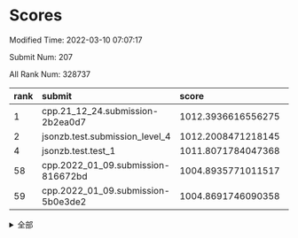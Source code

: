 # Scores

Modified Time: 2022-03-10 07:07:17

Submit Num: 207

All Rank Num: 328737

| rank |               submit               |       score        |       sigma        | pk_num |
| :--- | :--------------------------------- | :----------------- | :----------------- | :----- |
| 1    | cpp.21_12_24.submission-2b2ea0d7   | 1012.3936616556275 | 0.7767295418184834 | 6357   |
| 2    | jsonzb.test.submission_level_4     | 1012.2008471218145 | 0.7929198536437246 | 6349   |
| 4    | jsonzb.test.test_1                 | 1011.8071784047368 | 0.7759414466685107 | 6354   |
| 58   | cpp.2022_01_09.submission-816672bd | 1004.8935771011517 | 0.7081304976347998 | 6356   |
| 59   | cpp.2022_01_09.submission-5b0e3de2 | 1004.8691746090358 | 0.7135313693413244 | 6355   |


<details>
<summary>全部</summary>

| rank |                 submit                 |       score        |       sigma        | pk_num |
| :--- | :------------------------------------- | :----------------- | :----------------- | :----- |
| 1    | cpp.21_12_24.submission-2b2ea0d7       | 1012.3936616556275 | 0.7767295418184834 | 6357   |
| 2    | jsonzb.test.submission_level_4         | 1012.2008471218145 | 0.7929198536437246 | 6349   |
| 3    | gobigger.level_3.submission_level_3_5  | 1012.0215400815422 | 0.7888945864540063 | 6347   |
| 4    | jsonzb.test.test_1                     | 1011.8071784047368 | 0.7759414466685107 | 6354   |
| 5    | gobigger.level_3.submission_level_3_17 | 1011.239030557033  | 0.7672913240669138 | 6350   |
| 6    | gobigger.level_3.submission_level_3_46 | 1011.2301020192383 | 0.7612449120434407 | 6353   |
| 7    | gobigger.level_3.submission_level_3_28 | 1011.1870520295342 | 0.7578372290041027 | 6354   |
| 8    | gobigger.level_3.submission_level_3_24 | 1011.1572899169802 | 0.8084682757479009 | 6349   |
| 9    | gobigger.level_3.submission_level_3_23 | 1010.9248861063787 | 0.7593934372465764 | 6351   |
| 10   | gobigger.level_3.submission_level_3_0  | 1010.703893870223  | 0.7567055118944016 | 6354   |
| 11   | gobigger.level_3.submission_level_3_1  | 1010.6775232762144 | 0.7624732395272055 | 6349   |
| 12   | gobigger.level_3.submission_level_3_49 | 1010.5481027664696 | 0.7417427793350136 | 6348   |
| 13   | gobigger.level_3.submission_level_3_25 | 1010.5295316832443 | 0.7783779312389709 | 6348   |
| 14   | gobigger.level_3.submission_level_3_36 | 1010.4939843841229 | 0.7583937090330615 | 6354   |
| 15   | gobigger.level_3.submission_level_3_16 | 1010.4753585299609 | 0.7479466768898257 | 6354   |
| 16   | gobigger.level_3.submission_level_3_37 | 1010.469894589692  | 0.7647951331378758 | 6356   |
| 17   | gobigger.level_3.submission_level_3_31 | 1010.3949821523144 | 0.7508465128340872 | 6349   |
| 18   | gobigger.level_3.submission_level_3_4  | 1010.3076999871946 | 0.7805542679215275 | 6354   |
| 19   | gobigger.level_3.submission_level_3_20 | 1010.2729416481861 | 0.7708957595057265 | 6349   |
| 20   | gobigger.level_3.submission_level_3_14 | 1010.2039704604516 | 0.7794213327617807 | 6353   |
| 21   | gobigger.level_3.submission_level_3_39 | 1010.0304670657447 | 0.7632651564266872 | 6353   |
| 22   | gobigger.level_3.submission_level_3_12 | 1010.0252494852581 | 0.752374616887366  | 6352   |
| 23   | gobigger.level_3.submission_level_3_21 | 1010.0046881696982 | 0.7585126171128185 | 6357   |
| 24   | gobigger.level_3.submission_level_3_2  | 1010.0021575329857 | 0.768590130172925  | 6353   |
| 25   | gobigger.level_3.submission_level_3_47 | 1009.907149400711  | 0.7473640463846034 | 6352   |
| 26   | gobigger.level_3.submission_level_3_15 | 1009.9043830714334 | 0.7540454728630209 | 6354   |
| 27   | gobigger.level_3.submission_level_3_43 | 1009.8745523148716 | 0.7634974470983535 | 6348   |
| 28   | gobigger.level_3.submission_level_3_27 | 1009.8582506098569 | 0.751149333958757  | 6355   |
| 29   | gobigger.level_3.submission_level_3_29 | 1009.7429645761681 | 0.7567635121642787 | 6352   |
| 30   | gobigger.level_3.submission_level_3_6  | 1009.7064208945958 | 0.7558646970754135 | 6353   |
| 31   | gobigger.level_3.submission_level_3_13 | 1009.6533308675322 | 0.7519667280535385 | 6349   |
| 32   | gobigger.level_3.submission_level_3_48 | 1009.6159606016722 | 0.7686679425565329 | 6345   |
| 33   | gobigger.level_3.submission_level_3_9  | 1009.6131687826467 | 0.747634315178126  | 6353   |
| 34   | gobigger.level_3.submission_level_3_40 | 1009.6052038457018 | 0.7624677385501845 | 6351   |
| 35   | gobigger.level_3.submission_level_3_44 | 1009.6028659666006 | 0.757152414131078  | 6352   |
| 36   | gobigger.level_3.submission_level_3_33 | 1009.5573905865182 | 0.7706011915589194 | 6349   |
| 37   | gobigger.level_3.submission_level_3_19 | 1009.5115827904884 | 0.7509870985879065 | 6353   |
| 38   | gobigger.level_3.submission_level_3_26 | 1009.48981210361   | 0.7322488210328051 | 6350   |
| 39   | gobigger.level_3.submission_level_3_8  | 1009.4715438079556 | 0.7595528945768626 | 6353   |
| 40   | gobigger.level_3.submission_level_3_45 | 1009.457216734468  | 0.7678965077319767 | 6355   |
| 41   | gobigger.level_3.submission_level_3_30 | 1009.4456568303389 | 0.7441049699695889 | 6356   |
| 42   | gobigger.level_3.submission_level_3_35 | 1009.3166960070361 | 0.7362037527192344 | 6349   |
| 43   | gobigger.level_3.submission_level_3_22 | 1009.2774422359527 | 0.7631162775705282 | 6349   |
| 44   | gobigger.level_3.submission_level_3_34 | 1009.2744547926125 | 0.7375233669510849 | 6349   |
| 45   | gobigger.level_3.submission_level_3_10 | 1009.1249241928705 | 0.7478644858465824 | 6352   |
| 46   | gobigger.level_3.submission_level_3_41 | 1008.9655725431428 | 0.748532754639329  | 6355   |
| 47   | gobigger.level_3.submission_level_3_18 | 1008.8671183244577 | 0.7502995139343211 | 6354   |
| 48   | gobigger.level_3.submission_level_3_32 | 1008.7364614027317 | 0.762317950160242  | 6355   |
| 49   | gobigger.level_3.submission_level_3_3  | 1008.7327351081574 | 0.7505888598309686 | 6349   |
| 50   | gobigger.level_3.submission_level_3_11 | 1008.7227771746581 | 0.7399680998622944 | 6353   |
| 51   | gobigger.level_3.submission_level_3_38 | 1008.7046491499209 | 0.7647662030774526 | 6353   |
| 52   | gobigger.level_3.submission_level_3_42 | 1008.6127494164397 | 0.7351544099511726 | 6358   |
| 53   | gobigger.level_3.submission_level_3_7  | 1008.0178721009033 | 0.7362290720140371 | 6356   |
| 54   | gobigger.level_1.submission_level_1_39 | 1005.6960560694409 | 0.7162557370667777 | 6350   |
| 55   | gobigger.level_1.submission_level_1_16 | 1005.2559737112415 | 0.7158637039789244 | 6357   |
| 56   | gobigger.level_1.submission_level_1_46 | 1005.2489756771124 | 0.7107224940814364 | 6349   |
| 57   | gobigger.level_1.submission_level_1_19 | 1004.9529746037726 | 0.714250109998943  | 6353   |
| 58   | cpp.2022_01_09.submission-816672bd     | 1004.8935771011517 | 0.7081304976347998 | 6356   |
| 59   | cpp.2022_01_09.submission-5b0e3de2     | 1004.8691746090358 | 0.7135313693413244 | 6355   |
| 60   | gobigger.level_1.submission_level_1_12 | 1004.7957277348162 | 0.7154098060366383 | 6351   |
| 61   | gobigger.level_1.submission_level_1_4  | 1004.6280651703665 | 0.7133824227956911 | 6352   |
| 62   | gobigger.level_1.submission_level_1_2  | 1004.624873250238  | 0.7159150909646238 | 6353   |
| 63   | gobigger.level_1.submission_level_1_7  | 1004.4057160259878 | 0.7186833744118933 | 6357   |
| 64   | gobigger.level_1.submission_level_1_10 | 1004.3495662514806 | 0.7339467823362127 | 6353   |
| 65   | gobigger.level_1.submission_level_1_41 | 1004.2394820882151 | 0.7213949298937447 | 6351   |
| 66   | gobigger.level_1.submission_level_1_38 | 1004.1723961559352 | 0.7244847041807139 | 6354   |
| 67   | gobigger.level_1.submission_level_1_33 | 1004.1148279851197 | 0.7111230119906243 | 6351   |
| 68   | gobigger.level_1.submission_level_1_6  | 1004.1030602372686 | 0.7219885875181721 | 6350   |
| 69   | gobigger.level_1.submission_level_1_18 | 1004.043263210991  | 0.7085798791667975 | 6351   |
| 70   | gobigger.level_1.submission_level_1_48 | 1003.8319610957482 | 0.7204910850821016 | 6353   |
| 71   | gobigger.level_1.submission_level_1_28 | 1003.8136688335165 | 0.7186215616053093 | 6355   |
| 72   | gobigger.level_1.submission_level_1_45 | 1003.808821989039  | 0.7254311163066959 | 6355   |
| 73   | gobigger.level_1.submission_level_1_37 | 1003.8045089085018 | 0.7219274451138269 | 6353   |
| 74   | gobigger.level_1.submission_level_1_29 | 1003.7985609588918 | 0.7119860757335964 | 6351   |
| 75   | gobigger.level_1.submission_level_1_11 | 1003.7719662008196 | 0.7112977530618045 | 6356   |
| 76   | gobigger.level_1.submission_level_1_26 | 1003.72906372849   | 0.71136654585619   | 6348   |
| 77   | gobigger.level_1.submission_level_1_32 | 1003.693216556387  | 0.7067773797140047 | 6354   |
| 78   | gobigger.level_1.submission_level_1_21 | 1003.6072825174666 | 0.708036471061455  | 6349   |
| 79   | gobigger.level_1.submission_level_1_9  | 1003.599954989094  | 0.7225089704745279 | 6350   |
| 80   | gobigger.level_1.submission_level_1_13 | 1003.5935817689037 | 0.7183480095438666 | 6355   |
| 81   | gobigger.level_1.submission_level_1_20 | 1003.4683875840933 | 0.7101942681447476 | 6360   |
| 82   | gobigger.level_1.submission_level_1_42 | 1003.3820639262128 | 0.7107241836817015 | 6348   |
| 83   | gobigger.level_1.submission_level_1_47 | 1003.3318781799516 | 0.7143585337323564 | 6353   |
| 84   | gobigger.level_1.submission_level_1_34 | 1003.3238130841153 | 0.7149063138822769 | 6354   |
| 85   | gobigger.level_1.submission_level_1_1  | 1003.323642549905  | 0.7099264014331211 | 6349   |
| 86   | gobigger.level_1.submission_level_1_27 | 1003.2714978664043 | 0.719237469979153  | 6350   |
| 87   | gobigger.level_1.submission_level_1_43 | 1003.2282336092323 | 0.7105573584855116 | 6349   |
| 88   | gobigger.level_1.submission_level_1_8  | 1003.2234556207575 | 0.7239431216719042 | 6352   |
| 89   | gobigger.level_1.submission_level_1_31 | 1003.2206660785737 | 0.7186832397191887 | 6353   |
| 90   | gobigger.level_1.submission_level_1_0  | 1003.0283378705565 | 0.7090146283323917 | 6355   |
| 91   | gobigger.level_1.submission_level_1_35 | 1002.9983020195483 | 0.7152302950143907 | 6350   |
| 92   | gobigger.level_1.submission_level_1_49 | 1002.9637867998953 | 0.7123394006250482 | 6355   |
| 93   | gobigger.level_1.submission_level_1_17 | 1002.9324034195024 | 0.7096397907465818 | 6356   |
| 94   | gobigger.level_1.submission_level_1_14 | 1002.8911223107923 | 0.7079762781856179 | 6354   |
| 95   | gobigger.level_1.submission_level_1_36 | 1002.8707480473413 | 0.71157842565904   | 6352   |
| 96   | gobigger.level_1.submission_level_1_15 | 1002.7799565143664 | 0.7192242419520063 | 6354   |
| 97   | gobigger.level_1.submission_level_1_40 | 1002.6885063434846 | 0.7180519515663654 | 6353   |
| 98   | gobigger.level_1.submission_level_1_23 | 1002.4684542399065 | 0.699925414443125  | 6353   |
| 99   | gobigger.level_1.submission_level_1_5  | 1002.3557902332429 | 0.7070308783293983 | 6346   |
| 100  | gobigger.level_1.submission_level_1_44 | 1002.3202021660743 | 0.7195522246955289 | 6357   |
| 101  | gobigger.level_1.submission_level_1_24 | 1002.2968927803113 | 0.7176225439175339 | 6359   |
| 102  | gobigger.level_1.submission_level_1_22 | 1002.2399423888221 | 0.7106954867095213 | 6354   |
| 103  | gobigger.level_1.submission_level_1_30 | 1002.0839185264615 | 0.6993635257691463 | 6356   |
| 104  | gobigger.level_1.submission_level_1_25 | 1001.8129666341334 | 0.705739473581856  | 6354   |
| 105  | gobigger.level_1.submission_level_1_3  | 1001.176970908966  | 0.7194895698949224 | 6352   |
| 106  | gobigger.random.submission_random_5    | 997.3299289486821  | 0.7193543284823383 | 6354   |
| 107  | gobigger.random.submission_random_11   | 997.2265112489719  | 0.705382159764034  | 6356   |
| 108  | gobigger.random.submission_random_19   | 996.9282282724809  | 0.6980367250741575 | 6352   |
| 109  | gobigger.random.submission_random_46   | 996.8964352038867  | 0.7164787138675514 | 6356   |
| 110  | gobigger.random.submission_random_26   | 996.884615378686   | 0.6967253604261112 | 6354   |
| 111  | gobigger.random.submission_random_13   | 996.8185010554099  | 0.7133445025362598 | 6355   |
| 112  | gobigger.random.submission_random_38   | 996.7270675943219  | 0.7074569944972975 | 6345   |
| 113  | gobigger.random.submission_random_8    | 996.7156218438713  | 0.7043509063019587 | 6354   |
| 114  | gobigger.random.submission_random_23   | 996.7093041870219  | 0.7167870707057542 | 6362   |
| 115  | gobigger.random.submission_random_35   | 996.5934636853998  | 0.7271484316012866 | 6352   |
| 116  | gobigger.random.submission_random_45   | 996.4826713953497  | 0.7118410484656951 | 6351   |
| 117  | gobigger.random.submission_random_36   | 996.4726725413155  | 0.7154547688551868 | 6351   |
| 118  | gobigger.random.submission_random_22   | 996.4366355978349  | 0.7180236670790382 | 6355   |
| 119  | gobigger.random.submission_random_25   | 996.3874842936112  | 0.7054787772858012 | 6352   |
| 120  | gobigger.random.submission_random_4    | 996.3420204787019  | 0.7066123881609319 | 6354   |
| 121  | gobigger.random.submission_random_7    | 996.3241866386165  | 0.7121022555931436 | 6352   |
| 122  | gobigger.random.submission_random_48   | 996.287315763903   | 0.7051571373428328 | 6352   |
| 123  | gobigger.random.submission_random_6    | 996.1486017200212  | 0.7164821195253841 | 6351   |
| 124  | gobigger.random.submission_random_47   | 996.1478545494111  | 0.7134405400675522 | 6353   |
| 125  | gobigger.random.submission_random_49   | 996.1395144735291  | 0.7172691678207509 | 6352   |
| 126  | gobigger.random.submission_random_18   | 996.0629930806895  | 0.7041185341243443 | 6355   |
| 127  | gobigger.random.submission_random_17   | 996.0458776117946  | 0.6975254133413141 | 6353   |
| 128  | gobigger.random.submission_random_30   | 996.0208070511894  | 0.7111086943319183 | 6349   |
| 129  | gobigger.random.submission_random_39   | 995.9881798257537  | 0.7002983054268428 | 6354   |
| 130  | gobigger.random.submission_random_20   | 995.9769149952471  | 0.7205812037390911 | 6353   |
| 131  | gobigger.random.submission_random_32   | 995.9722604364339  | 0.7129468884136066 | 6353   |
| 132  | gobigger.random.submission_random_40   | 995.8595556697087  | 0.6988226930964047 | 6352   |
| 133  | gobigger.random.submission_random_42   | 995.8572989024564  | 0.7166071148015676 | 6350   |
| 134  | gobigger.random.submission_random_24   | 995.8007410674218  | 0.7213601103095656 | 6354   |
| 135  | gobigger.random.submission_random_33   | 995.6919789963957  | 0.7051792421547328 | 6354   |
| 136  | gobigger.random.submission_random_10   | 995.6713458116349  | 0.7062288183031119 | 6353   |
| 137  | gobigger.random.submission_random_27   | 995.6479060235624  | 0.7259426275231814 | 6356   |
| 138  | gobigger.random.submission_random_44   | 995.5275206374487  | 0.7072124535172106 | 6348   |
| 139  | gobigger.random.submission_random_12   | 995.5241399180366  | 0.7165368844048012 | 6349   |
| 140  | gobigger.random.submission_random_31   | 995.5236371352053  | 0.7011048001706066 | 6350   |
| 141  | gobigger.random.submission_random_3    | 995.4893932376431  | 0.7127578883882397 | 6353   |
| 142  | gobigger.random.submission_random_14   | 995.4777392316882  | 0.7185120400366859 | 6356   |
| 143  | gobigger.random.submission_random_1    | 995.4622622821935  | 0.7094648597913211 | 6351   |
| 144  | gobigger.random.submission_random_43   | 995.4360773455755  | 0.6990638745092422 | 6349   |
| 145  | gobigger.random.submission_random_15   | 995.4292082674858  | 0.7251426952086903 | 6356   |
| 146  | gobigger.random.submission_random_0    | 995.3902134017732  | 0.7094919628851255 | 6355   |
| 147  | gobigger.random.submission_random_16   | 995.2899142800759  | 0.7114360332005487 | 6351   |
| 148  | gobigger.random.submission_random_2    | 995.2709732664358  | 0.7104026349310356 | 6357   |
| 149  | gobigger.random.submission_random_37   | 995.2227287833593  | 0.7227562652830143 | 6347   |
| 150  | gobigger.random.submission_random_41   | 995.1680635093892  | 0.7047268801351384 | 6352   |
| 151  | gobigger.random.submission_random_28   | 995.0661476648175  | 0.7136163525084133 | 6354   |
| 152  | gobigger.random.submission_random_34   | 995.0224814648786  | 0.7329578386974673 | 6354   |
| 153  | gobigger.random.submission_random_21   | 994.9966713685733  | 0.7237458566506844 | 6348   |
| 154  | gobigger.random.submission_random_29   | 994.9816857661673  | 0.7104405624574012 | 6355   |
| 155  | gobigger.random.submission_random_9    | 994.9103753806871  | 0.7107763243734271 | 6350   |
| 156  | gobigger.level_2.submission_level_2_49 | 994.2888221106118  | 0.7247643910833871 | 6354   |
| 157  | gobigger.level_2.submission_level_2_41 | 994.0863802093038  | 0.7311279527921686 | 6354   |
| 158  | gobigger.level_2.submission_level_2_24 | 993.8634301159323  | 0.7345047525451235 | 6353   |
| 159  | gobigger.level_2.submission_level_2_48 | 993.7972816301132  | 0.7296758478468488 | 6347   |
| 160  | gobigger.level_2.submission_level_2_7  | 993.6127047997587  | 0.718011930993136  | 6355   |
| 161  | gobigger.level_2.submission_level_2_3  | 993.5211212138298  | 0.7273086643177195 | 6354   |
| 162  | gobigger.level_2.submission_level_2_33 | 993.5201565615168  | 0.7463830643070694 | 6347   |
| 163  | gobigger.level_2.submission_level_2_8  | 993.4819618183366  | 0.7392109233724283 | 6349   |
| 164  | gobigger.level_2.submission_level_2_44 | 993.3948913918384  | 0.7366140657114035 | 6350   |
| 165  | gobigger.level_2.submission_level_2_21 | 993.0616057286669  | 0.7351602266563888 | 6353   |
| 166  | gobigger.level_2.submission_level_2_4  | 993.0408290262839  | 0.7329147655974182 | 6346   |
| 167  | gobigger.level_2.submission_level_2_40 | 993.0068456745403  | 0.7331891453561148 | 6350   |
| 168  | gobigger.level_2.submission_level_2_32 | 992.9948322622513  | 0.7442640621166167 | 6354   |
| 169  | gobigger.level_2.submission_level_2_18 | 992.9686659231459  | 0.7407052823093514 | 6354   |
| 170  | gobigger.level_2.submission_level_2_10 | 992.8842912391614  | 0.746704087915603  | 6350   |
| 171  | gobigger.level_2.submission_level_2_38 | 992.7431477299712  | 0.7482787812836803 | 6354   |
| 172  | gobigger.level_2.submission_level_2_1  | 992.6253709467891  | 0.7604084756984317 | 6349   |
| 173  | gobigger.level_2.submission_level_2_36 | 992.3571325020905  | 0.7412769990686583 | 6355   |
| 174  | gobigger.level_2.submission_level_2_20 | 992.3191000500931  | 0.7656911389525415 | 6351   |
| 175  | gobigger.level_2.submission_level_2_34 | 992.3048661084376  | 0.7303506997415528 | 6351   |
| 176  | gobigger.level_2.submission_level_2_14 | 992.2322831870955  | 0.7563802006354334 | 6357   |
| 177  | gobigger.level_2.submission_level_2_31 | 992.118365873588   | 0.7544193561906402 | 6353   |
| 178  | gobigger.level_2.submission_level_2_39 | 992.0959336237474  | 0.7589215978760746 | 6354   |
| 179  | gobigger.level_2.submission_level_2_12 | 992.0838258719255  | 0.728814433130081  | 6351   |
| 180  | gobigger.level_2.submission_level_2_9  | 992.0153870844465  | 0.7487158318548346 | 6349   |
| 181  | gobigger.level_2.submission_level_2_22 | 991.9976979627229  | 0.744207800292045  | 6353   |
| 182  | gobigger.level_2.submission_level_2_45 | 991.9566454033696  | 0.7502273318938001 | 6350   |
| 183  | gobigger.level_2.submission_level_2_0  | 991.9379327918165  | 0.7563597630181522 | 6351   |
| 184  | gobigger.level_2.submission_level_2_2  | 991.8480585717953  | 0.7573550651424776 | 6363   |
| 185  | gobigger.level_2.submission_level_2_16 | 991.74992217144    | 0.7310178617021247 | 6351   |
| 186  | gobigger.level_2.submission_level_2_27 | 991.688190568084   | 0.7468281941427255 | 6351   |
| 187  | gobigger.level_2.submission_level_2_17 | 991.6702273544297  | 0.7765189844324765 | 6352   |
| 188  | gobigger.level_2.submission_level_2_26 | 991.6097158382694  | 0.7489736172727323 | 6354   |
| 189  | gobigger.level_2.submission_level_2_35 | 991.5657196846386  | 0.7531208772732778 | 6356   |
| 190  | gobigger.level_2.submission_level_2_6  | 991.4311292177052  | 0.7560324296649281 | 6358   |
| 191  | gobigger.level_2.submission_level_2_25 | 991.2867381370904  | 0.759469669693044  | 6349   |
| 192  | gobigger.level_2.submission_level_2_5  | 991.2854039758507  | 0.7671915911393349 | 6350   |
| 193  | gobigger.level_2.submission_level_2_47 | 991.1909620501833  | 0.7476278777608089 | 6350   |
| 194  | gobigger.level_2.submission_level_2_30 | 991.0574554642559  | 0.7484689093166917 | 6352   |
| 195  | gobigger.level_2.submission_level_2_23 | 991.0441796427419  | 0.7665071451280426 | 6354   |
| 196  | gobigger.level_2.submission_level_2_29 | 991.0029201669721  | 0.7548792645955515 | 6354   |
| 197  | gobigger.level_2.submission_level_2_13 | 990.9167201976134  | 0.7609725070667015 | 6351   |
| 198  | gobigger.level_2.submission_level_2_42 | 990.8887346404081  | 0.768017007056067  | 6357   |
| 199  | gobigger.level_2.submission_level_2_19 | 990.8330598220513  | 0.750847693444924  | 6342   |
| 200  | gobigger.level_2.submission_level_2_46 | 990.7224087549952  | 0.7633455806865979 | 6356   |
| 201  | gobigger.level_2.submission_level_2_43 | 990.7159400695044  | 0.7568811280573712 | 6351   |
| 202  | gobigger.level_2.submission_level_2_37 | 990.3512711493888  | 0.7661631173867518 | 6351   |
| 203  | gobigger.level_2.submission_level_2_28 | 990.1273716226099  | 0.7679509429499836 | 6352   |
| 204  | gobigger.level_2.submission_level_2_11 | 989.659887073748   | 0.7704877197752337 | 6353   |
| 205  | gobigger.level_2.submission_level_2_15 | 989.5843601446705  | 0.7626805765741844 | 6355   |
| 206  | gobigger.none.submission_none_0        | 977.6676094517327  | 1.2707039193433274 | 6353   |
| 207  | gobigger.none.submission_none_1        | 976.3828846578832  | 1.4208725288476045 | 6345   |

</details>